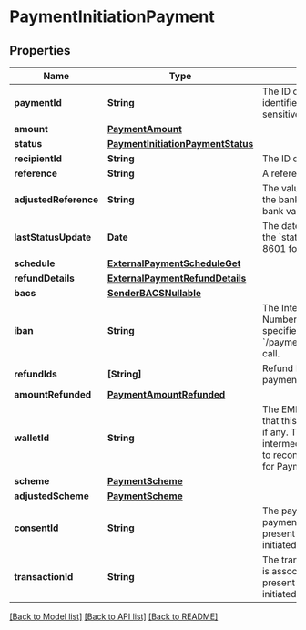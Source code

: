 # PaymentInitiationPayment

## Properties
Name | Type | Description | Notes
------------ | ------------- | ------------- | -------------
**paymentId** | **String** | The ID of the payment. Like all Plaid identifiers, the &#x60;payment_id&#x60; is case sensitive. | 
**amount** | [**PaymentAmount**](PaymentAmount.md) |  | 
**status** | [**PaymentInitiationPaymentStatus**](PaymentInitiationPaymentStatus.md) |  | 
**recipientId** | **String** | The ID of the recipient | 
**reference** | **String** | A reference for the payment. | 
**adjustedReference** | **String** | The value of the reference sent to the bank after adjustment to pass bank validation rules. | [optional] 
**lastStatusUpdate** | **Date** | The date and time of the last time the &#x60;status&#x60; was updated, in IS0 8601 format | 
**schedule** | [**ExternalPaymentScheduleGet**](ExternalPaymentScheduleGet.md) |  | [optional] 
**refundDetails** | [**ExternalPaymentRefundDetails**](ExternalPaymentRefundDetails.md) |  | [optional] 
**bacs** | [**SenderBACSNullable**](SenderBACSNullable.md) |  | 
**iban** | **String** | The International Bank Account Number (IBAN) for the sender, if specified in the &#x60;/payment_initiation/payment/create&#x60; call. | 
**refundIds** | **[String]** | Refund IDs associated with the payment. | [optional] 
**amountRefunded** | [**PaymentAmountRefunded**](PaymentAmountRefunded.md) |  | [optional] 
**walletId** | **String** | The EMI (E-Money Institution) wallet that this payment is associated with, if any. This wallet is used as an intermediary account to enable Plaid to reconcile the settlement of funds for Payment Initiation requests. | [optional] 
**scheme** | [**PaymentScheme**](PaymentScheme.md) |  | [optional] 
**adjustedScheme** | [**PaymentScheme**](PaymentScheme.md) |  | [optional] 
**consentId** | **String** | The payment consent ID that this payment was initiated with. Is present only when payment was initiated using the payment consent. | [optional] 
**transactionId** | **String** | The transaction ID that this payment is associated with, if any. This is present only when a payment was initiated using virtual accounts. | [optional] 

[[Back to Model list]](../README.md#documentation-for-models) [[Back to API list]](../README.md#documentation-for-api-endpoints) [[Back to README]](../README.md)


